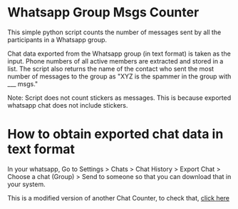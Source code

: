 # Whatsapp Group Msgs Counter

This simple python script counts the number of messages sent by all the participants in a Whatsapp group.

Chat data exported from the Whatsapp group (in text format) is taken as the input. Phone numbers of all active members are extracted and stored in a list. The script also returns the name of the contact who sent the most number of messages to the group as "XYZ is the spammer in the group with ___ msgs."

Note: Script does not count stickers as messages. This is because exported whatsapp chat does not include stickers.

# How to obtain exported chat data in text format

In your whatsapp, Go to Settings > Chats > Chat History > Export Chat > Choose a chat (Group) > Send to someone so that you can download that in your system.

This is a modified version of another Chat Counter, to check that, [click here](https://github.com/sharmadeepesh/whatsapp-message-counter)
